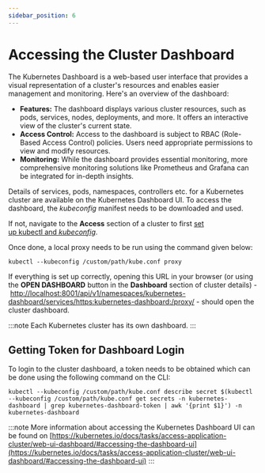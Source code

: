 ```yaml
---
sidebar_position: 6
---
```

# Accessing the Cluster Dashboard

The Kubernetes Dashboard is a web-based user interface that provides a visual representation of a cluster's resources and enables easier management and monitoring. Here's an overview of the dashboard:

- **Features:** The dashboard displays various cluster resources, such as pods, services, nodes, deployments, and more. It offers an interactive view of the cluster's current state.
- **Access Control:** Access to the dashboard is subject to RBAC (Role-Based Access Control) policies. Users need appropriate permissions to view and modify resources.
- **Monitoring:** While the dashboard provides essential monitoring, more comprehensive monitoring solutions like Prometheus and Grafana can be integrated for in-depth insights.

Details of services, pods, namespaces, controllers etc. for a Kubernetes cluster are available on the Kubernetes Dashboard UI. To access the dashboard, the _kubeconfig_ manifest needs to be downloaded and used.

If not, navigate to the **Access** section of a cluster to first [set up kubectl and _kubeconfig_](AccessingaClusterusingtheCommandLine).

Once done, a local proxy needs to be run using the command given below:

```
kubectl --kubeconfig /custom/path/kube.conf proxy
```

If everything is set up correctly, opening this URL in your browser (or using the **OPEN DASHBOARD** button in the **Dashboard** section of cluster details) - [http://localhost:8001/api/v1/namespaces/kubernetes-dashboard/services/https:kubernetes-dashboard:/proxy/](http://localhost:8001/api/v1/namespaces/kubernetes-dashboard/services/https:kubernetes-dashboard:/proxy/) - should open the cluster dashboard.

:::note
Each Kubernetes cluster has its own dashboard.
:::

## Getting Token for Dashboard Login

To login to the cluster dashboard, a token needs to be obtained which can be done using the following command on the CLI:

```
kubectl --kubeconfig /custom/path/kube.conf describe secret $(kubectl --kubeconfig /custom/path/kube.conf get secrets -n kubernetes-dashboard | grep kubernetes-dashboard-token | awk '{print $1}') -n kubernetes-dashboard
```

:::note
More information about accessing the Kubernetes Dashboard UI can be found on [https://kubernetes.io/docs/tasks/access-application-cluster/web-ui-dashboard/#accessing-the-dashboard-ui](https://kubernetes.io/docs/tasks/access-application-cluster/web-ui-dashboard/#accessing-the-dashboard-ui) 
:::




